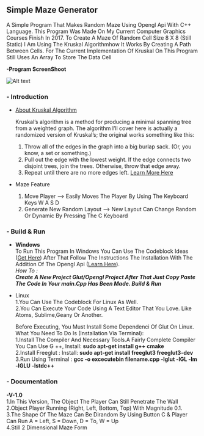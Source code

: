 ## Simple Maze Generator

A Simple Program That Makes Random Maze Using Opengl Api With C++ Language. This Program Was Made On My Current Computer Graphics Courses Finish In 2017. To Create A Maze Of Random Cell Size 8 X 8 (Still Static) I Am Using The Kruskal Algorithmhow It Works By Creating A Path Between Cells. For The Current Implementation Of Kruskal On This Program Still Uses An Array To Store The Data Cell  

**-Program ScreenShoot**  

![Alt text](https://raw.githubusercontent.com/fianekame/Maze-Project/master/Screenshot%20from%202017-04-24%2015%3A31%3A45.png "Image")  

### - Introduction

- [About Kruskal Algorithm](https://www.google.co.id/url?sa=t&rct=j&q=&esrc=s&source=web&cd=3&cad=rja&uact=8&ved=0ahUKEwj7u8nykb3TAhUCa7wKHUYZBYcQFggsMAI&url=https%3A%2F%2Fen.wikipedia.org%2Fwiki%2FKruskal%2527s_algorithm&usg=AFQjCNFRRZYfMjMX2s_2V_zHPI03tmnP4A&sig2=NXH3jqAsJtBiHfGz1zL3vQ)
	
    Kruskal’s algorithm is a method for producing a minimal spanning tree from a weighted graph. The algorithm I’ll cover here is actually a randomized version of Kruskal’s; the original works something like this:
    1. Throw all of the edges in the graph into a big burlap sack. (Or, you know, a set or something.)
    2. Pull out the edge with the lowest weight. If the edge connects two disjoint trees, join the trees. Otherwise, throw that edge away.
    3. Repeat until there are no more edges left.
[Learn More Here](http://weblog.jamisbuck.org/2011/1/3/maze-generation-kruskal-s-algorithm)


- Maze Feature
    1. Move Player --> Easily Moves The Player By Using The Keyboard Keys W A S D
    2. Generate New Random Layout --> New Layout Can Change Random Or Dynamic By Pressing The C Keyboard
 
### - Build & Run 
- **Windows**  
To Run This Program In Windows You Can Use The Codeblock Ideas ([Get Here](https://www.google.co.id/url?sa=t&rct=j&q=&esrc=s&source=web&cd=1&cad=rja&uact=8&ved=0ahUKEwjIp8ONmr3TAhVBNpQKHQfJDUQQFggkMAA&url=http%3A%2F%2Fwww.codeblocks.org%2Fdownloads&usg=AFQjCNGin5_gzph-iFTEZ-NsXkpwypBBNQ&sig2=L7-9vYIUSTwdC01iQdkVJQ)) After That Follow The Instructions The Installation With The Addition Of The Opengl Api ([Learn Here](http://www.sci.brooklyn.cuny.edu/~goetz/codeblocks/glut/)).  
_How To :_  
_**Create A New Project Glut/Opengl Project After That Just Copy Paste The Code In Your main.Cpp Has Been Made. Build & Run**_ 

- Linux  
1.You Can Use The Codeblock For Linux As Well.  
2.You Can Execute Your Code Using A Text Editor That You Love. Like Atoms, Sublime,Geany Or Another.  

  Before Executing, You Must Install Some Dependenci Of Glut On Linux. What You Need To Do Is (Installation Via Terminal):  
1.Install The Compiler And Necessary Tools.A Fairly Complete Compiler You Can Use G ++, Install: **sudo apt-get install g++ cmake**    
2.Install Freeglut : Install: **sudo apt-get install freeglut3 freeglut3-dev**  
3.Run Using Terminal : **gcc -o excecutebin filename.cpp -lglut -lGL -lm -lGLU -lstdc++**



### - Documentation  
**-V-1.0**  
1.In This Version, The Object The Player Can Still Penetrate The Wall  
2.Object Player Running (Right, Left, Bottom, Top) With Magnitude 0.1.  
3.The Shape Of The Maze Can Be Dirandom By Using Button C & Player Can Run A = Left, S = Down, D = To, W = Up  
4.Still 2 Dimensional Maze Form




